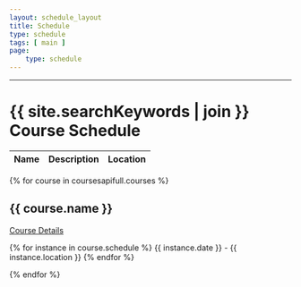 ```yaml
---
layout: schedule_layout
title: Schedule
type: schedule
tags: [ main ]
page:
    type: schedule
---
```



<hr class="my-2">
<h1>{{ site.searchKeywords | join }} Course Schedule</h1>

<table class="table">
<thead>
    <tr>
       <th>Name</th><th>Description</th><th>Location</th>
    </tr> 
</thead>
<tbody>
</tbody>
</tbody>
</table>





{% for course in coursesapifull.courses %}
<div>
<h2>{{ course.name }}</h2>
<a href="/courses/{{ course.name | slug }}/">Course Details</a>

{% for instance in course.schedule %}
{{ instance.date }} - 
{{ instance.location }}
{% endfor %}

{% endfor %}
  

</div>
